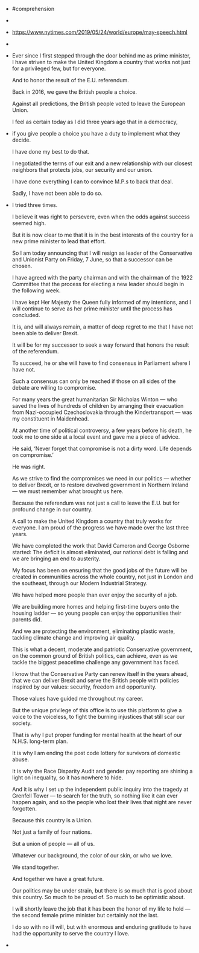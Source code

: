 - #comprehension
-
- https://www.nytimes.com/2019/05/24/world/europe/may-speech.html
-
- Ever since I first stepped through the door behind me as prime minister, I have striven to make the United Kingdom a country that works not just for a privileged few, but for everyone.
  
  And to honor the result of the E.U. referendum.
  
  Back in 2016, we gave the British people a choice.
  
  Against all predictions, the British people voted to leave the European Union.
  
  I feel as certain today as I did three years ago that in a democracy,
- if you give people a choice you have a duty to implement what they decide.
  
  I have done my best to do that.
  
  I negotiated the terms of our exit and a new relationship with our closest neighbors that protects jobs, our security and our union.
  
  I have done everything I can to convince M.P.s to back that deal.
  
  Sadly, I have not been able to do so.
- I tried three times.
  
  I believe it was right to persevere, even when the odds against success seemed high.
  
  But it is now clear to me that it is in the best interests of the country for a new prime minister to lead that effort.
  
  So I am today announcing that I will resign as leader of the Conservative and Unionist Party on Friday, 7 June, so that a successor can be chosen.
  
  I have agreed with the party chairman and with the chairman of the 1922 Committee that the process for electing a new leader should begin in the following week.
  
  I have kept Her Majesty the Queen fully informed of my intentions, and I will continue to serve as her prime minister until the process has concluded.
  
  It is, and will always remain, a matter of deep regret to me that I have not been able to deliver Brexit.
  
  It will be for my successor to seek a way forward that honors the result of the referendum.
  
  To succeed, he or she will have to find consensus in Parliament where I have not.
  
  Such a consensus can only be reached if those on all sides of the debate are willing to compromise.
  
  For many years the great humanitarian Sir Nicholas Winton — who saved the lives of hundreds of children by arranging their evacuation from Nazi-occupied Czechoslovakia through the Kindertransport — was my constituent in Maidenhead.
  
  At another time of political controversy, a few years before his death, he took me to one side at a local event and gave me a piece of advice.
  
  He said, ‘Never forget that compromise is not a dirty word. Life depends on compromise.’
  
  He was right.
  
  As we strive to find the compromises we need in our politics — whether to deliver Brexit, or to restore devolved government in Northern Ireland — we must remember what brought us here.
  
  Because the referendum was not just a call to leave the E.U. but for profound change in our country.
  
  A call to make the United Kingdom a country that truly works for everyone. I am proud of the progress we have made over the last three years.
  
  We have completed the work that David Cameron and George Osborne started: The deficit is almost eliminated, our national debt is falling and we are bringing an end to austerity.
  
  My focus has been on ensuring that the good jobs of the future will be created in communities across the whole country, not just in London and the southeast, through our Modern Industrial Strategy.
  
  We have helped more people than ever enjoy the security of a job.
  
  We are building more homes and helping first-time buyers onto the housing ladder — so young people can enjoy the opportunities their parents did.
  
  And we are protecting the environment, eliminating plastic waste, tackling climate change and improving air quality.
  
  This is what a decent, moderate and patriotic Conservative government, on the common ground of British politics, can achieve, even as we tackle the biggest peacetime challenge any government has faced.
  
  I know that the Conservative Party can renew itself in the years ahead, that we can deliver Brexit and serve the British people with policies inspired by our values: security, freedom and opportunity.
  
  Those values have guided me throughout my career.
  
  But the unique privilege of this office is to use this platform to give a voice to the voiceless, to fight the burning injustices that still scar our society.
  
  That is why I put proper funding for mental health at the heart of our N.H.S. long-term plan.
  
  It is why I am ending the post code lottery for survivors of domestic abuse.
  
  It is why the Race Disparity Audit and gender pay reporting are shining a light on inequality, so it has nowhere to hide.
  
  And it is why I set up the independent public inquiry into the tragedy at Grenfell Tower — to search for the truth, so nothing like it can ever happen again, and so the people who lost their lives that night are never forgotten.
  
  Because this country is a Union.
  
  Not just a family of four nations.
  
  But a union of people — all of us.
  
  Whatever our background, the color of our skin, or who we love.
  
  We stand together.
  
  And together we have a great future.
  
  Our politics may be under strain, but there is so much that is good about this country. So much to be proud of. So much to be optimistic about.
  
  I will shortly leave the job that it has been the honor of my life to hold — the second female prime minister but certainly not the last.
  
  I do so with no ill will, but with enormous and enduring gratitude to have had the opportunity to serve the country I love.
-